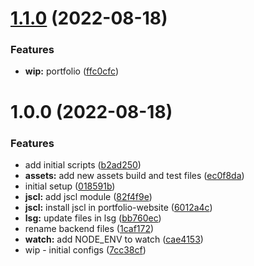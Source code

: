 # [1.1.0](https://github.com/paulAlexSerban/prj--personal-portfolio/compare/v1.0.0...v1.1.0) (2022-08-18)


### Features

* **wip:** portfolio ([ffc0cfc](https://github.com/paulAlexSerban/prj--personal-portfolio/commit/ffc0cfccbd595695c42eb6a4d876a41937520cc7))

# 1.0.0 (2022-08-18)


### Features

* add initial scripts ([b2ad250](https://github.com/paulAlexSerban/prj--personal-portfolio/commit/b2ad250692dcfbf5f0d43125e96f153011ef83ed))
* **assets:** add new assets build and test files ([ec0f8da](https://github.com/paulAlexSerban/prj--personal-portfolio/commit/ec0f8da8ed24323422e660f705b7dfb8a82e6551))
* initial setup ([018591b](https://github.com/paulAlexSerban/prj--personal-portfolio/commit/018591bd1b6d25f648213a8b923d7de514756196))
* **jscl:** add jscl module ([82f4f9e](https://github.com/paulAlexSerban/prj--personal-portfolio/commit/82f4f9e1888b56309ba82f5871862f41ccbfe31d))
* **jscl:** install jscl in portfolio-website ([6012a4c](https://github.com/paulAlexSerban/prj--personal-portfolio/commit/6012a4ced5659f062b50014235479f781d8bf834))
* **lsg:** update files in lsg ([bb760ec](https://github.com/paulAlexSerban/prj--personal-portfolio/commit/bb760ecd6ff43d539806c7cda9e81ac9dd7f04d7))
* rename backend files ([1caf172](https://github.com/paulAlexSerban/prj--personal-portfolio/commit/1caf1724702302c8c9c4c38bb6c5a440d038f927))
* **watch:** add NODE_ENV to watch ([cae4153](https://github.com/paulAlexSerban/prj--personal-portfolio/commit/cae41534cf0aca11249d09b927c828e9dd2a3533))
* wip - initial configs ([7cc38cf](https://github.com/paulAlexSerban/prj--personal-portfolio/commit/7cc38cfcbc9ab6c744f31c51c0ee2b1ca8966e3b))
